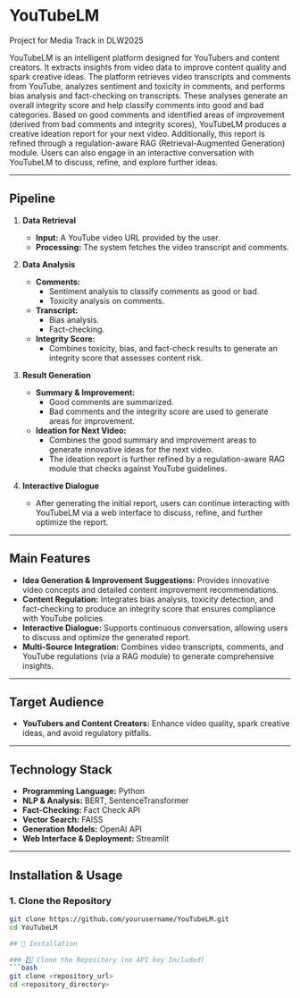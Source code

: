 # YouTubeLM
Project for Media Track in DLW2025

YouTubeLM is an intelligent platform designed for YouTubers and content creators. It extracts insights from video data to improve content quality and spark creative ideas. The platform retrieves video transcripts and comments from YouTube, analyzes sentiment and toxicity in comments, and performs bias analysis and fact-checking on transcripts. These analyses generate an overall integrity score and help classify comments into good and bad categories. Based on good comments and identified areas of improvement (derived from bad comments and integrity scores), YouTubeLM produces a creative ideation report for your next video. Additionally, this report is refined through a regulation-aware RAG (Retrieval-Augmented Generation) module. Users can also engage in an interactive conversation with YouTubeLM to discuss, refine, and explore further ideas.

---

## Pipeline

1. **Data Retrieval**  
   - **Input:** A YouTube video URL provided by the user.  
   - **Processing:** The system fetches the video transcript and comments.

2. **Data Analysis**  
   - **Comments:**  
     - Sentiment analysis to classify comments as good or bad.  
     - Toxicity analysis on comments.
   - **Transcript:**  
     - Bias analysis.  
     - Fact-checking.
   - **Integrity Score:**  
     - Combines toxicity, bias, and fact-check results to generate an integrity score that assesses content risk.

3. **Result Generation**  
   - **Summary & Improvement:**  
     - Good comments are summarized.  
     - Bad comments and the integrity score are used to generate areas for improvement.
   - **Ideation for Next Video:**  
     - Combines the good summary and improvement areas to generate innovative ideas for the next video.  
     - The ideation report is further refined by a regulation-aware RAG module that checks against YouTube guidelines.

4. **Interactive Dialogue**  
   - After generating the initial report, users can continue interacting with YouTubeLM via a web interface to discuss, refine, and further optimize the report.

---

## Main Features

- **Idea Generation & Improvement Suggestions:** Provides innovative video concepts and detailed content improvement recommendations.
- **Content Regulation:** Integrates bias analysis, toxicity detection, and fact-checking to produce an integrity score that ensures compliance with YouTube policies.
- **Interactive Dialogue:** Supports continuous conversation, allowing users to discuss and optimize the generated report.
- **Multi-Source Integration:** Combines video transcripts, comments, and YouTube regulations (via a RAG module) to generate comprehensive insights.

---

## Target Audience

- **YouTubers and Content Creators:** Enhance video quality, spark creative ideas, and avoid regulatory pitfalls.

---

## Technology Stack

- **Programming Language:** Python  
- **NLP & Analysis:** BERT, SentenceTransformer  
- **Fact-Checking:** Fact Check API  
- **Vector Search:** FAISS  
- **Generation Models:** OpenAI API  
- **Web Interface & Deployment:** Streamlit  

---

## Installation & Usage

### 1. Clone the Repository

```bash
git clone https://github.com/yourusername/YouTubeLM.git
cd YouTubeLM

## 🚀 Installation

### 1️⃣ Clone the Repository (no API key Included)
```bash
git clone <repository_url>
cd <repository_directory>


